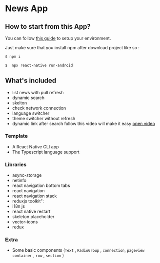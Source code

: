 # News App

## How to start from this App?

You can follow [this guide](https://reactnative.dev/docs/environment-setup) to setup your environment.

Just make sure that you install npm after download project like so :

```bash
$ npm i
```

```bash
$  npx react-native run-android
```

## What's included

- list news with pull refresh
- dynamic search
- skelton
- check network connection
- language switcher
- theme switcher without refresh
- dynamic link after search follow this video will make it easy [open video](https://www.youtube.com/watch?v=YT841IVQvSc)

### Template

- A React Native CLI app
- The Typescript language support

### Libraries

   - async-storage  
   - netinfo  
   - react navigation bottom tabs  
   - react navigation 
   - react navigation stack
   - reduxjs toolkit":
   - i18n js
   - react native restart
   - skeleton placeholder
   - vector-icons
   -  redux

### Extra

- Some basic components (`Text` , `RadioGroup` , `connection`, `pageview container` , `row` , `section` )
